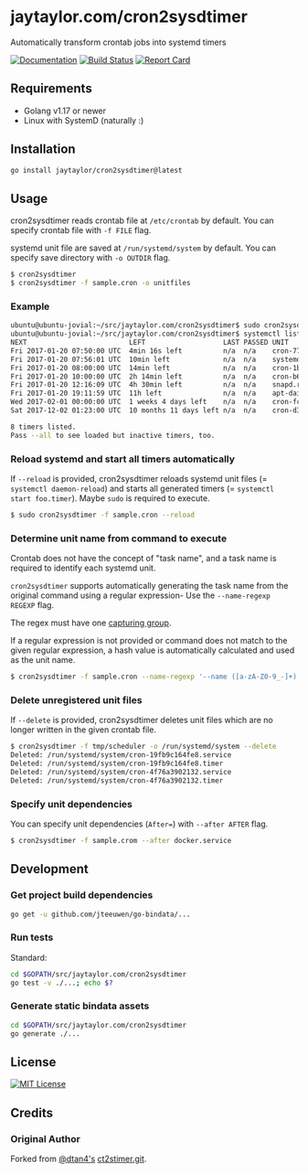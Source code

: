 # jaytaylor.com/cron2sysdtimer

Automatically transform crontab jobs into systemd timers

[![Documentation](https://godoc.org/github.com/jaytaylor/cron2sysdtimer?status.svg)](https://godoc.org/github.com/jaytaylor/cron2sysdtimer)
[![Build Status](https://travis-ci.org/jaytaylor/cron2sysdtimer.svg?branch=master)](https://travis-ci.org/jaytaylor/archiveis)
[![Report Card](https://goreportcard.com/badge/github.com/jaytaylor/cron2sysdtimer)](https://goreportcard.com/report/github.com/jaytaylor/cron2sysdtimer)

## Requirements

* Golang v1.17 or newer
* Linux with SystemD (naturally :)

## Installation

```bash
go install jaytaylor/cron2sysdtimer@latest
```

## Usage

cron2sysdtimer reads crontab file at `/etc/crontab` by default. You can specify crontab file with `-f FILE` flag.

systemd unit file are saved at `/run/systemd/system` by default. You can specify save directory with `-o OUTDIR` flag.

```bash
$ cron2sysdtimer
$ cron2sysdtimer -f sample.cron -o unitfiles
```

### Example

```bash
ubuntu@ubuntu-jovial:~/src/jaytaylor.com/cron2sysdtimer$ sudo cron2sysdtimer -f sample.cron --reload
ubuntu@ubuntu-jovial:~/src/jaytaylor.com/cron2sysdtimer$ systemctl list-timers
NEXT                         LEFT                   LAST PASSED UNIT                         ACTIVATES
Fri 2017-01-20 07:50:00 UTC  4min 16s left          n/a  n/a    cron-77e2fb273c45.timer      cron-77e2fb273c45.service
Fri 2017-01-20 07:56:01 UTC  10min left             n/a  n/a    systemd-tmpfiles-clean.timer systemd-tmpfiles-clean.service
Fri 2017-01-20 08:00:00 UTC  14min left             n/a  n/a    cron-1b33d99b7dda.timer      cron-1b33d99b7dda.service
Fri 2017-01-20 10:00:00 UTC  2h 14min left          n/a  n/a    cron-b60fe106ef63.timer      cron-b60fe106ef63.service
Fri 2017-01-20 12:16:09 UTC  4h 30min left          n/a  n/a    snapd.refresh.timer          snapd.refresh.service
Fri 2017-01-20 19:11:59 UTC  11h left               n/a  n/a    apt-daily.timer              apt-daily.service
Wed 2017-02-01 00:00:00 UTC  1 weeks 4 days left    n/a  n/a    cron-fcd6d8377d9d.timer      cron-fcd6d8377d9d.service
Sat 2017-12-02 01:23:00 UTC  10 months 11 days left n/a  n/a    cron-d3c507cb2439.timer      cron-d3c507cb2439.service

8 timers listed.
Pass --all to see loaded but inactive timers, too.
```

### Reload systemd and start all timers automatically

If `--reload` is provided, cron2sysdtimer reloads systemd unit files (= `systemctl daemon-reload`) and starts all generated timers (= `systemctl start foo.timer`). Maybe `sudo` is required to execute.

```bash
$ sudo cron2sysdtimer -f sample.cron --reload
```

### Determine unit name from command to execute

Crontab does not have the concept of "task name", and a task name is required to identify each systemd unit.

`cron2sysdtimer` supports automatically generating the task name from the original command using a regular expression- Use the `--name-regexp REGEXP` flag.

The regex must have one [capturing group](http://www.regular-expressions.info/brackets.html).

If a regular expression is not provided or command does not match to the given regular expression, a hash value is automatically calculated and used as the unit name.

```bash
$ cron2sysdtimer -f sample.cron --name-regexp '--name ([a-zA-Z0-9_-]+)'
```

### Delete unregistered unit files

If `--delete` is provided, cron2sysdtimer deletes unit files which are no longer written in the given crontab file.

```bash
$ cron2sysdtimer -f tmp/scheduler -o /run/systemd/system --delete
Deleted: /run/systemd/system/cron-19fb9c164fe8.service
Deleted: /run/systemd/system/cron-19fb9c164fe8.timer
Deleted: /run/systemd/system/cron-4f76a3902132.service
Deleted: /run/systemd/system/cron-4f76a3902132.timer
```

### Specify unit dependencies

You can specify unit dependencies (`After=`) with `--after AFTER` flag.

```bash
$ cron2sysdtimer -f sample.crom --after docker.service
```

## Development

### Get project build dependencies

```bash
go get -u github.com/jteeuwen/go-bindata/...
```

### Run tests

Standard:

```bash
cd $GOPATH/src/jaytaylor.com/cron2sysdtimer
go test -v ./...; echo $?
```

### Generate static bindata assets

```bash
cd $GOPATH/src/jaytaylor.com/cron2sysdtimer
go generate ./...
```

## License

[![MIT License](http://img.shields.io/badge/license-MIT-blue.svg?style=flat)](LICENSE)

## Credits

### Original Author

Forked from [@dtan4's](https://github.com/dtan4) [ct2stimer.git](https://github.com/dtan4/ct2stimer).

